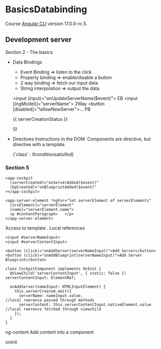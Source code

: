 # BasicsDatabinding

Course [Angular CLI](https://udemy.com/course/the-complete-guide-to-angular-2/learn/lecture/6655886#overview) version
17.0.0-rc.5.

## Development server

Section 2 - The basics

- Data Bindings

    - Event Binding => listen to the click
    - Property binding => enable/disable a button
    - 2 way binding  => fetch our input data
    - String interpolation => output the data

    <input (input)="onUpdateServerName($event)">                EB
    <input [(ngModel)]="serverName">                            2Way
    <button [disabled]="!allowNewServer">...</button>           PB
    <p>{{ serverCreationStatus }}</p>                           SI

- Directives
  Instructions in the DOM.
  Components are directive, but directive with a template.

    <div *ngFor="let logItem of log; let i = index"
        [ngStyle]="{backgroundColor: 'blue' : 'transparent'}"
        [ngClass]="{'white-text': i >= 4}">                        {'class' : ifconditionsatisifed}
    </div>

### Section 5

    <app-cockpit
      (serverCreated)="onServerAdded($event)"
      (bpCreated)="onBlueprintAdded($event)"
    ></app-cockpit>

    <app-server-element *ngFor="let serverElement of serverElements"
      [srvElement]="serverElement"
      [name]="serverElement.name">
      <p #contentParagraph>   </p>
    </app-server-element>
    

Access to template . Local references

    <input #serverNameInput>
    <input #serverContentInput>
    
    <button (click)="onAddServer(serverNameInput)">Add Server</button>
    <button (click)="onAddBlueprint(serverNameInput)">Add Server Blueprint</button>

    class CockpitComponent implements OnInit {
      @ViewChild('serverContentInput', { static: false }) serverContentInput: ElementRef;

      onAddServer(nameInput: HTMLInputElement) {
        this.serverCreated.emit({
          serverName: nameInput.value,                                    //local reerence passed through methods
          serverContent: this.serverContentInput.nativeElement.value      //local reerence fetched through viewchild
        });
      }
    }

ng-content 
  Add content into a component

onInit

